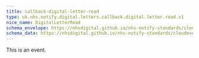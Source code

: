 ```yaml
---
title: callback-digital-letter-read
type: uk.nhs.notify.digital.letters.callback.digital.letter.read.v1
nice_name: DigitalLetterRead
schema_envelope: https://nhsdigital.github.io/nhs-notify-standards/cloudevents/nhs-notify-example-event.schema.json
schema_data: https://nhsdigital.github.io/nhs-notify-standards/cloudevents/nhs-notify-example-event-data.schema.json
---
```


This is an event.
